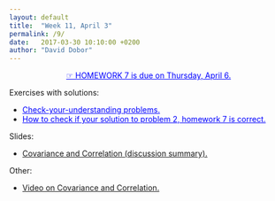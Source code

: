 ```yaml
---
layout: default
title:  "Week 11, April 3"
permalink: /9/
date:   2017-03-30 10:10:00 +0200
author: "David Dobor"
---
```



<center><a href="9/hwk07.pdf" style="color: blue">&#x261E; HOMEWORK 7  is due on Thursday, April 6. </a></center>


Exercises with solutions:
<ul>
  <li><a href="9/CovCorr-CUY.pdf" style="color: blue">Check-your-understanding problems.</a></li>
  <li><a href="https://github.com/david-dobor/2033-Spring-17/tree/master/Recitations/6/Solution2problem2hwk7.ipynb" style="color: blue">How to check if your solution to problem 2, homework 7 is correct.</a></li>
</ul>

Slides:
<ul>
  <li><a href="9/CovarianceCorrelation.pdf">Covariance and Correlation (discussion summary).</a></li>
</ul>

Other:
<ul>
  <li><a href="https://www.youtube.com/watch?v=IujCYxtpszU">Video on Covariance and Correlation.</a></li>
</ul>


